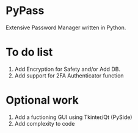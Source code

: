 # PyPass
Extensive Password Manager written in Python.

# To do list 
1. Add Encryption for Safety and/or Add DB.
2. Add support for 2FA Authenticator function

# Optional work 
1. Add a fuctioning GUI using Tkinter/Qt (PySide)
2. Add complexity to code
